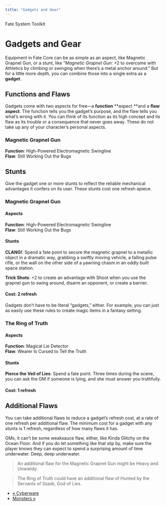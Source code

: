 ```yaml
---
title: "Gadgets and Gear"
---
```

    
Fate System Toolkit

#  Gadgets and Gear

Equipment in Fate Core can be as simple as an aspect, like
<span class="aspect">Magnetic Grapnel</span> Gun, or a stunt, like “_Magnetic Grapnel
Gun_: +2 to overcome with Athletics by climbing or swinging when there’s a
metal anchor around.” But for a little more depth, you can combine those into
a single extra as a **gadget**.

## Functions and Flaws

Gadgets come with two aspects for free—a **function** **aspect **and a **flaw
aspect**. The function tells you the gadget’s purpose, and the flaw tells you
what’s wrong with it. You can think of its function as its high concept and
its flaw as its trouble or a consequence that never goes away. These do not
take up any of your character’s personal aspects.

### Magnetic Grapnel Gun

**Function**: <span class="aspect">High-Powered Electromagnetic Swingline</span>  
**Flaw**: <span class="aspect">Still Working Out the Bugs</span>

## Stunts

Give the gadget one or more stunts to reflect the reliable mechanical
advantages it confers on its user. These stunts cost one refresh apiece.

### Magnetic Grapnel Gun

#### Aspects

**Function**: <span class="aspect">High-Powered Electromagnetic Swingline</span>  
**Flaw**: <span class="aspect">Still Working Out the Bugs</span>

#### Stunts

**CLANG!**: Spend a fate point to secure the magnetic grapnel to a metallic object in a dramatic way, grabbing a swiftly moving vehicle, a falling pulse rifle, or the wall on the other side of a yawning chasm in an oddly built space station.

**Trick Shots**: +2 to create an advantage with Shoot when you use the grapnel gun to swing around, disarm an opponent, or create a barrier.

#### Cost: 2 refresh

Gadgets don’t have to be literal “gadgets,” either. For example, you can just
as easily use these rules to create magic items in a fantasy setting.

### The Ring of Truth

#### Aspects

**Function**: <span class="aspect">Magical Lie Detector</span>  
**Flaw**: <span class="aspect">Wearer Is Cursed to Tell the Truth</span>

#### Stunts

**Pierce the Veil of Lies**: Spend a fate point. Three times during the scene, you can ask the GM if someone is lying, and she must answer you truthfully.

#### Cost: 1 refresh

## Additional Flaws

You can take additional flaws to reduce a gadget’s refresh cost, at a rate of
one refresh per additional flaw. The minimum cost for a gadget with any stunts
is 1 refresh, regardless of how many flaws it has.

GMs, it can’t be some weaksauce flaw, either, like <span class="aspect">Kinda Glitchy
on the Ocean Floor</span>. And if you do let something like that slip by, make
sure the player knows they can expect to spend a surprising amount of time
underwater. Deep, deep underwater.

> An additional flaw for the Magnetic Grapnel Gun might be <span class="aspect">Heavy
and Unwieldy</span>.

>

> The Ring of Truth could have an additional flaw of <span class="aspect">Hunted by
the Servants of Ssask, God of Lies</span>.

  * [« Cyberware](/fate-system-toolkit/cyberware)
  * [Monsters »](/fate-system-toolkit/monsters)

